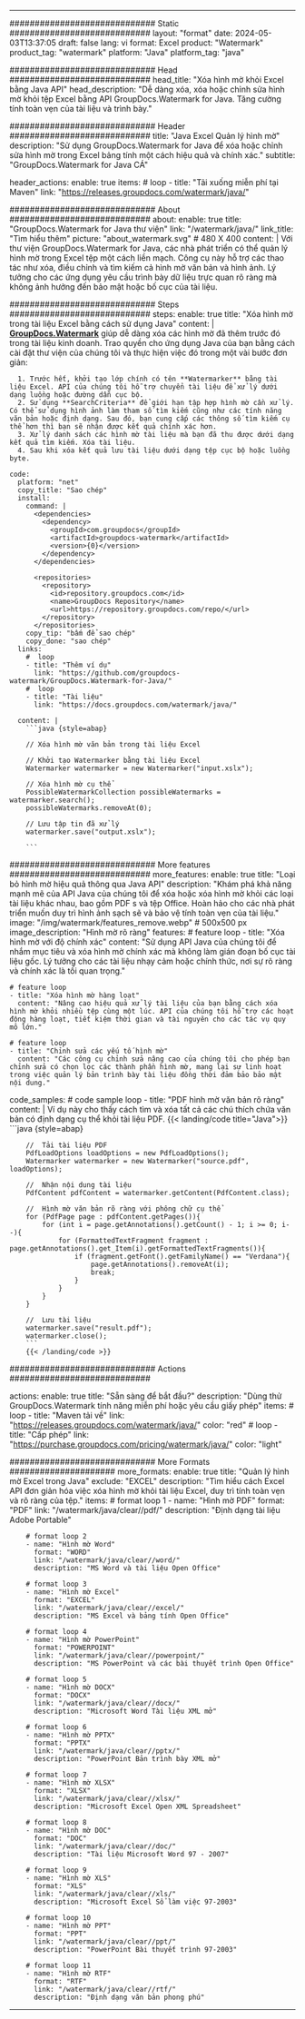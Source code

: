 
---
############################# Static ############################
layout: "format"
date:  2024-05-03T13:37:05
draft: false
lang: vi
format: Excel
product: "Watermark"
product_tag: "watermark"
platform: "Java"
platform_tag: "java"

############################# Head ############################
head_title: "Xóa hình mờ khỏi Excel bằng Java API"
head_description: "Dễ dàng xóa, xóa hoặc chỉnh sửa hình mờ khỏi tệp Excel bằng API GroupDocs.Watermark for Java. Tăng cường tính toàn vẹn của tài liệu và trình bày."

############################# Header ############################
title: "Java Excel Quản lý hình mờ" 
description: "Sử dụng GroupDocs.Watermark for Java để xóa hoặc chỉnh sửa hình mờ trong Excel bảng tính một cách hiệu quả và chính xác."
subtitle: "GroupDocs.Watermark for Java CÁ" 

header_actions:
  enable: true
  items:
    #  loop
    - title: "Tải xuống miễn phí tại Maven"
      link: "https://releases.groupdocs.com/watermark/java/"
      
############################# About ############################
about:
    enable: true
    title: "GroupDocs.Watermark for Java thư viện"
    link: "/watermark/java/"
    link_title: "Tìm hiểu thêm"
    picture: "about_watermark.svg" # 480 X 400
    content: |
       Với thư viện GroupDocs.Watermark for Java, các nhà phát triển có thể quản lý hình mờ trong Excel tệp một cách liền mạch. Công cụ này hỗ trợ các thao tác như xóa, điều chỉnh và tìm kiếm cả hình mờ văn bản và hình ảnh. Lý tưởng cho các ứng dụng yêu cầu trình bày dữ liệu trực quan rõ ràng mà không ảnh hưởng đến bảo mật hoặc bố cục của tài liệu.

############################# Steps ############################
steps:
    enable: true
    title: "Xóa hình mờ trong tài liệu Excel bằng cách sử dụng Java"
    content: |
      **[GroupDocs.Watermark](https://products.groupdocs.com/watermark/java/)** giúp dễ dàng xóa các hình mờ đã thêm trước đó trong tài liệu kinh doanh. Trao quyền cho ứng dụng Java của bạn bằng cách cài đặt thư viện của chúng tôi và thực hiện việc đó trong một vài bước đơn giản:
      
      1. Trước hết, khởi tạo lớp chính có tên **Watermarker** bằng tài liệu Excel. API của chúng tôi hỗ trợ chuyển tài liệu để xử lý dưới dạng luồng hoặc đường dẫn cục bộ.
      2. Sử dụng **SearchCriteria** để giới hạn tập hợp hình mờ cần xử lý. Có thể sử dụng hình ảnh làm tham số tìm kiếm cũng như các tính năng văn bản hoặc định dạng. Sau đó, bạn cung cấp các thông số tìm kiếm cụ thể hơn thì bạn sẽ nhận được kết quả chính xác hơn.
      3. Xử lý danh sách các hình mờ tài liệu mà bạn đã thu được dưới dạng kết quả tìm kiếm. Xóa tài liệu.
      4. Sau khi xóa kết quả lưu tài liệu dưới dạng tệp cục bộ hoặc luồng byte.
   
    code:
      platform: "net"
      copy_title: "Sao chép"
      install:
        command: |
          <dependencies>
            <dependency>
              <groupId>com.groupdocs</groupId>
              <artifactId>groupdocs-watermark</artifactId>
              <version>{0}</version>
            </dependency>
          </dependencies>

          <repositories>
            <repository>
              <id>repository.groupdocs.com</id>
              <name>GroupDocs Repository</name>
              <url>https://repository.groupdocs.com/repo/</url>
            </repository>
          </repositories>
        copy_tip: "bấm để sao chép"
        copy_done: "sao chép"
      links:
        #  loop
        - title: "Thêm ví dụ"
          link: "https://github.com/groupdocs-watermark/GroupDocs.Watermark-for-Java/"
        #  loop
        - title: "Tài liệu"
          link: "https://docs.groupdocs.com/watermark/java/"
          
      content: |
        ```java {style=abap}

        // Xóa hình mờ văn bản trong tài liệu Excel

        // Khởi tạo Watermarker bằng tài liệu Excel
        Watermarker watermarker = new Watermarker("input.xslx");
        
        // Xóa hình mờ cụ thể
        PossibleWatermarkCollection possibleWatermarks = watermarker.search();
        possibleWatermarks.removeAt(0);

        // Lưu tập tin đã xử lý
        watermarker.save("output.xslx");
        
        ```    
        
############################# More features ############################
more_features:
  enable: true
  title: "Loại bỏ hình mờ hiệu quả thông qua Java API"
  description: "Khám phá khả năng mạnh mẽ của API Java của chúng tôi để xóa hoặc xóa hình mờ khỏi các loại tài liệu khác nhau, bao gồm PDF s và tệp Office. Hoàn hảo cho các nhà phát triển muốn duy trì hình ảnh sạch sẽ và bảo vệ tính toàn vẹn của tài liệu."
  image: "/img/watermark/features_remove.webp" # 500x500 px
  image_description: "Hình mờ rõ ràng"
  features:
    # feature loop
    - title: "Xóa hình mờ với độ chính xác"
      content: "Sử dụng API Java của chúng tôi để nhắm mục tiêu và xóa hình mờ chính xác mà không làm gián đoạn bố cục tài liệu gốc. Lý tưởng cho các tài liệu nhạy cảm hoặc chính thức, nơi sự rõ ràng và chính xác là tối quan trọng."

    # feature loop
    - title: "Xóa hình mờ hàng loạt"
      content: "Nâng cao hiệu quả xử lý tài liệu của bạn bằng cách xóa hình mờ khỏi nhiều tệp cùng một lúc. API của chúng tôi hỗ trợ các hoạt động hàng loạt, tiết kiệm thời gian và tài nguyên cho các tác vụ quy mô lớn."

    # feature loop
    - title: "Chỉnh sửa các yếu tố hình mờ"
      content: "Các công cụ chỉnh sửa nâng cao của chúng tôi cho phép bạn chỉnh sửa có chọn lọc các thành phần hình mờ, mang lại sự linh hoạt trong việc quản lý bản trình bày tài liệu đồng thời đảm bảo bảo mật nội dung."
      
  code_samples:
    # code sample loop
    - title: "PDF hình mờ văn bản rõ ràng"
      content: |
        Ví dụ này cho thấy cách tìm và xóa tất cả các chú thích chứa văn bản có định dạng cụ thể khỏi tài liệu PDF.
        {{< landing/code title="Java">}}
        ```java {style=abap}
        
        //  Tải tài liệu PDF
        PdfLoadOptions loadOptions = new PdfLoadOptions();
        Watermarker watermarker = new Watermarker("source.pdf", loadOptions);

        //  Nhận nội dung tài liệu
        PdfContent pdfContent = watermarker.getContent(PdfContent.class);

        //  Hình mờ văn bản rõ ràng với phông chữ cụ thể
        for (PdfPage page : pdfContent.getPages()){
            for (int i = page.getAnnotations().getCount() - 1; i >= 0; i--){
                for (FormattedTextFragment fragment : page.getAnnotations().get_Item(i).getFormattedTextFragments()){
                    if (fragment.getFont().getFamilyName() == "Verdana"){
                        page.getAnnotations().removeAt(i);
                        break;
                    }
                }
            }
        }

        //  Lưu tài liệu
        watermarker.save("result.pdf");
        watermarker.close();
        ```
        {{< /landing/code >}}


############################# Actions ############################

actions:
  enable: true
  title: "Sẵn sàng để bắt đầu?"
  description: "Dùng thử GroupDocs.Watermark tính năng miễn phí hoặc yêu cầu giấy phép"
  items:
    #  loop
    - title: "Maven tải về"
      link: "https://releases.groupdocs.com/watermark/java/"
      color: "red"
        #  loop
    - title: "Cấp phép"
      link: "https://purchase.groupdocs.com/pricing/watermark/java/"
      color: "light"


############################# More Formats #####################
more_formats:
    enable: true
    title: "Quản lý hình mờ Excel trong Java"
    exclude: "EXCEL"
    description: "Tìm hiểu cách Excel API đơn giản hóa việc xóa hình mờ khỏi tài liệu Excel, duy trì tính toàn vẹn và rõ ràng của tệp."
    items: 
        # format loop 1
        - name: "Hình mờ PDF"
          format: "PDF"
          link: "/watermark/java/clear//pdf/"
          description: "Định dạng tài liệu Adobe Portable"

        # format loop 2
        - name: "Hình mờ Word"
          format: "WORD"
          link: "/watermark/java/clear//word/"
          description: "MS Word và tài liệu Open Office"
          
        # format loop 3
        - name: "Hình mờ Excel"
          format: "EXCEL"
          link: "/watermark/java/clear//excel/"
          description: "MS Excel và bảng tính Open Office"

        # format loop 4
        - name: "Hình mờ PowerPoint"
          format: "POWERPOINT"
          link: "/watermark/java/clear//powerpoint/"
          description: "MS PowerPoint và các bài thuyết trình Open Office"

        # format loop 5
        - name: "Hình mờ DOCX"
          format: "DOCX"
          link: "/watermark/java/clear//docx/"
          description: "Microsoft Word Tài liệu XML mở"
          
        # format loop 6
        - name: "Hình mờ PPTX"
          format: "PPTX"
          link: "/watermark/java/clear//pptx/"
          description: "PowerPoint Bản trình bày XML mở"
          
        # format loop 7
        - name: "Hình mờ XLSX"
          format: "XLSX"
          link: "/watermark/java/clear//xlsx/"
          description: "Microsoft Excel Open XML Spreadsheet"

        # format loop 8
        - name: "Hình mờ DOC"
          format: "DOC"
          link: "/watermark/java/clear//doc/"
          description: "Tài liệu Microsoft Word 97 - 2007"

        # format loop 9
        - name: "Hình mờ XLS"
          format: "XLS"
          link: "/watermark/java/clear//xls/"
          description: "Microsoft Excel Sổ làm việc 97-2003"

        # format loop 10
        - name: "Hình mờ PPT"
          format: "PPT"
          link: "/watermark/java/clear//ppt/"
          description: "PowerPoint Bài thuyết trình 97-2003"

        # format loop 11
        - name: "Hình mờ RTF"
          format: "RTF"
          link: "/watermark/java/clear//rtf/"
          description: "Định dạng văn bản phong phú"

---